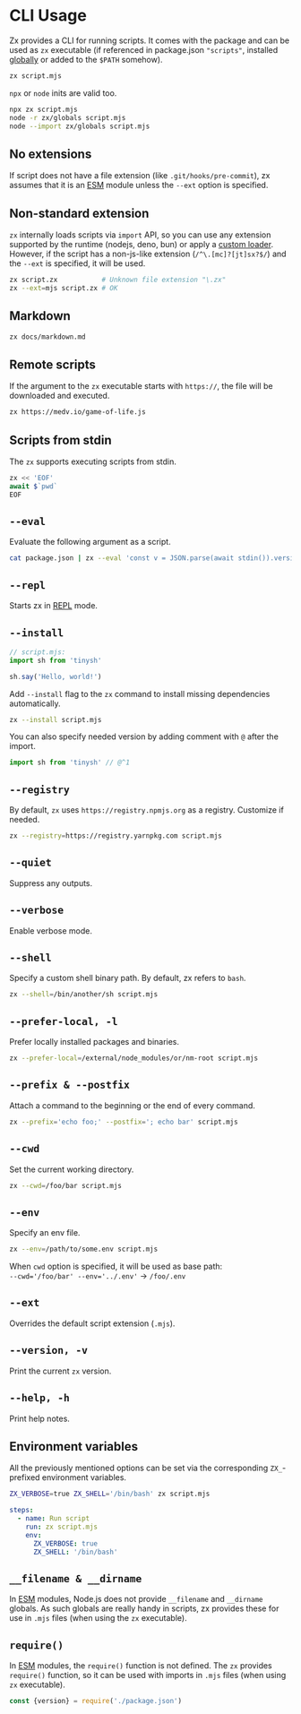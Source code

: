 # CLI Usage

Zx provides a CLI for running scripts. It comes with the package and can be used as `zx` executable (if referenced in package.json `"scripts"`, installed [globally](/setup#install) or added to the `$PATH` somehow).

```sh
zx script.mjs
```

`npx` or `node` inits are valid too.
```sh
npx zx script.mjs
node -r zx/globals script.mjs
node --import zx/globals script.mjs
```

## No extensions

If script does not have a file extension (like `.git/hooks/pre-commit`), zx
assumes that it is
an [ESM](https://nodejs.org/api/modules.html#modules_module_createrequire_filename)
module unless the `--ext` option is specified.

## Non-standard extension
`zx` internally loads scripts via `import` API, so you can use any extension supported by the runtime (nodejs, deno, bun) or apply a [custom loader](https://nodejs.org/api/cli.html#--experimental-loadermodule).
However, if the script has a non-js-like extension (`/^\.[mc]?[jt]sx?$/`) and the `--ext` is specified, it will be used.

```bash
zx script.zx           # Unknown file extension "\.zx"
zx --ext=mjs script.zx # OK
```

## Markdown
```bash
zx docs/markdown.md
```

## Remote scripts

If the argument to the `zx` executable starts with `https://`, the file will be
downloaded and executed.

```bash
zx https://medv.io/game-of-life.js
```

## Scripts from stdin

The `zx` supports executing scripts from stdin.

```js
zx << 'EOF'
await $`pwd`
EOF
```

## `--eval`

Evaluate the following argument as a script.

```bash
cat package.json | zx --eval 'const v = JSON.parse(await stdin()).version; echo(v)'
```

## `--repl`
Starts zx in [REPL](https://en.wikipedia.org/wiki/Read%E2%80%93eval%E2%80%93print_loop) mode.

## `--install`

```js
// script.mjs:
import sh from 'tinysh'

sh.say('Hello, world!')
```

Add `--install` flag to the `zx` command to install missing dependencies
automatically.

```bash
zx --install script.mjs
```

You can also specify needed version by adding comment with `@` after
the import.

```js
import sh from 'tinysh' // @^1
```

## `--registry`

By default, `zx` uses `https://registry.npmjs.org` as a registry. Customize if needed.

```bash
zx --registry=https://registry.yarnpkg.com script.mjs
```

## `--quiet`

Suppress any outputs.

## `--verbose`

Enable verbose mode.

## `--shell`

Specify a custom shell binary path. By default, zx refers to `bash`.

```bash
zx --shell=/bin/another/sh script.mjs
```

## `--prefer-local, -l`

Prefer locally installed packages and binaries.

```bash
zx --prefer-local=/external/node_modules/or/nm-root script.mjs
```

## `--prefix & --postfix`

Attach a command to the beginning or the end of every command.

```bash
zx --prefix='echo foo;' --postfix='; echo bar' script.mjs
```

## `--cwd`

Set the current working directory.

```bash
zx --cwd=/foo/bar script.mjs
```

## `--env`
Specify an env file.

```bash
zx --env=/path/to/some.env script.mjs
```

When `cwd` option is specified, it will be used as base path:  
`--cwd='/foo/bar' --env='../.env'` → `/foo/.env`

## `--ext`

Overrides the default script extension (`.mjs`).

## `--version, -v`

Print the current `zx` version.

## `--help, -h`

Print help notes.

## Environment variables
All the previously mentioned options can be set via the corresponding `ZX_`-prefixed environment variables.

```bash
ZX_VERBOSE=true ZX_SHELL='/bin/bash' zx script.mjs
```
    
```yaml
steps:
  - name: Run script
    run: zx script.mjs
    env:
      ZX_VERBOSE: true
      ZX_SHELL: '/bin/bash'
```

## `__filename & __dirname`

In [ESM](https://nodejs.org/api/esm.html) modules, Node.js does not provide
`__filename` and `__dirname` globals. As such globals are really handy in scripts,
zx provides these for use in `.mjs` files (when using the `zx` executable).

## `require()`

In [ESM](https://nodejs.org/api/modules.html#modules_module_createrequire_filename)
modules, the `require()` function is not defined.
The `zx` provides `require()` function, so it can be used with imports in `.mjs`
files (when using `zx` executable).

```js
const {version} = require('./package.json')
```
